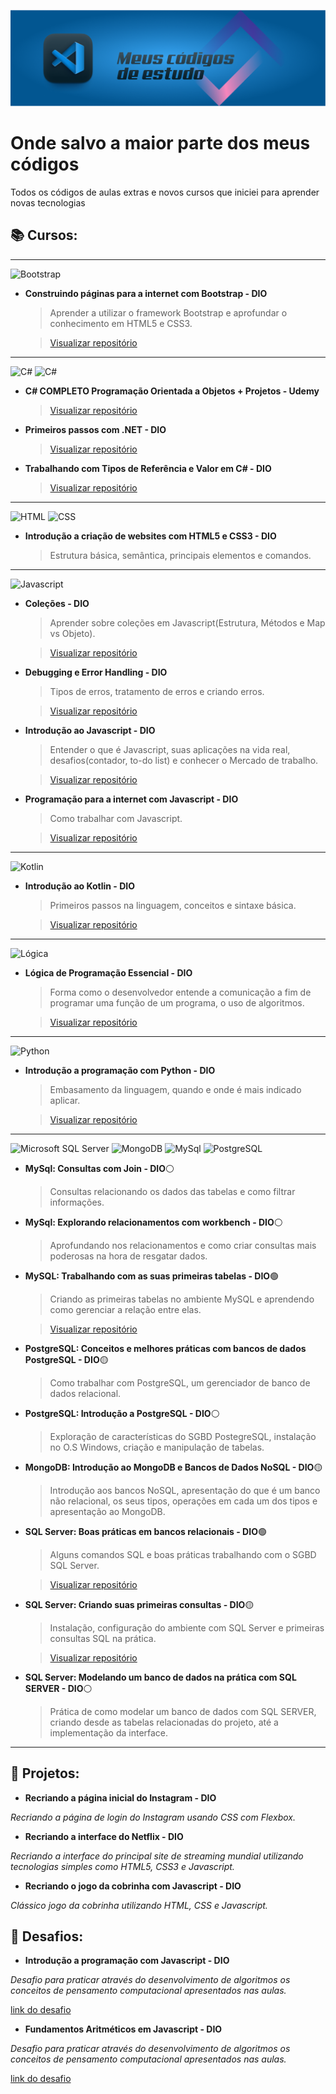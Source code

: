 ![enter image description here](./cover.png)
# Onde salvo a maior parte dos meus códigos

Todos os códigos de aulas extras e novos cursos que iniciei para aprender novas tecnologias

## 📚 Cursos:

---

![Bootstrap](https://img.shields.io/badge/Bootstrap-563D7C?style=for-the-badge&logo=bootstrap&logoColor=white)

- **Construindo páginas para a internet com Bootstrap - DIO**

    > Aprender a utilizar o framework Bootstrap e aprofundar o conhecimento em HTML5 e CSS3.

    > [Visualizar repositório]()

---

![C#](https://img.shields.io/badge/C%23-239120?style=for-the-badge&logo=c-sharp&logoColor=white)
![C#](https://img.shields.io/badge/.NET-512BD4?style=for-the-badge&logo=dotnet&logoColor=white)

- **C# COMPLETO Programação Orientada a Objetos + Projetos - Udemy**

    > [Visualizar repositório](./C%23%20COMPLETO%20Programa%C3%A7%C3%A3o%20Orientada%20a%20Objetos%20%2B%20Projetos/)

- **Primeiros passos com .NET - DIO**

    > [Visualizar repositório](./Primeiros%20passos%20com%20.NET/)

- **Trabalhando com Tipos de Referência e Valor em C# - DIO**

    > [Visualizar repositório](./Trabalhando%20com%20Tipos%20de%20Refer%C3%AAncia%20e%20Valor/)

---
![HTML](https://img.shields.io/badge/HTML5-E34F26?style=for-the-badge&logo=html5&logoColor=white)
![CSS](https://img.shields.io/badge/CSS3-1572B6?style=for-the-badge&logo=css3&logoColor=white)

- **Introdução  a criação de websites com HTML5 e CSS3 - DIO**

    > Estrutura básica, semântica, principais elementos e comandos.

---

![Javascript](https://img.shields.io/badge/JavaScript-323330?style=for-the-badge&logo=javascript&logoColor=F7DF1E)

- **Coleções - DIO**

    > Aprender sobre coleções em Javascript(Estrutura, Métodos e Map vs Objeto).

    > [Visualizar repositório](./Cole%C3%A7%C3%B5es/)

- **Debugging e Error Handling - DIO**

    > Tipos de erros, tratamento de erros e criando erros.

    > [Visualizar repositório](./Debugging%20e%20Error%20Handling/)

- **Introdução  ao Javascript - DIO**
    
    > Entender o que é Javascript, suas aplicações na vida real, desafios(contador, to-do list) e conhecer o Mercado de trabalho.

    > [Visualizar repositório](./Introdu%C3%A7%C3%A3o%20ao%20JavaScript/)

- **Programação para a internet com Javascript - DIO**

    > Como trabalhar com Javascript.

    > [Visualizar repositório](./Programa%C3%A7%C3%A3o%20para%20internet%20com%20JavaScript/)

---

![Kotlin](https://img.shields.io/badge/Kotlin-0095D5?&style=for-the-badge&logo=kotlin&logoColor=white)

- **Introdução  ao Kotlin - DIO**

    > Primeiros passos na linguagem, conceitos e sintaxe básica.

    > [Visualizar repositório](./Introdu%C3%A7%C3%A3o%20ao%20Kotlin/)

---

![Lógica](https://img.shields.io/badge/Notepad++-90E59A.svg?style=for-the-badge&logo=notepad%2B%2B&logoColor=black)

- **Lógica de Programação Essencial - DIO**

    > Forma como o desenvolvedor entende a comunicação a fim de programar uma função de um programa, o uso de algoritmos.

    > [Visualizar repositório](./L%C3%B3gica%20de%20Programa%C3%A7%C3%A3o%20Essencial/)

---

![Python](https://img.shields.io/badge/Python-FFD43B?style=for-the-badge&logo=python&logoColor=blue)

- **Introdução  a programação com Python - DIO**

    > Embasamento da linguagem, quando e onde é mais indicado aplicar.

    > [Visualizar repositório](./Introdu%C3%A7%C3%A3o%20%C3%A0%20programa%C3%A7%C3%A3o%20com%20Python/)

---

![Microsoft SQL Server](https://img.shields.io/badge/Microsoft%20SQL%20Server-CC2927?style=for-the-badge&logo=microsoft%20sql%20server&logoColor=white)
![MongoDB](https://img.shields.io/badge/MongoDB-4EA94B?style=for-the-badge&logo=mongodb&logoColor=white)
![MySql](https://img.shields.io/badge/MySQL-005C84?style=for-the-badge&logo=mysql&logoColor=white)
![PostgreSQL](https://img.shields.io/badge/PostgreSQL-316192?style=for-the-badge&logo=postgresql&logoColor=white)

- **MySql: Consultas com Join - DIO**⚪

    > Consultas relacionando os dados das tabelas e como filtrar informações.

- **MySql: Explorando relacionamentos com workbench - DIO**⚪

    > Aprofundando nos relacionamentos e como criar consultas mais poderosas na hora de resgatar dados.

- **MySQL: Trabalhando com as suas primeiras tabelas - DIO**🟢

    > Criando as primeiras tabelas no ambiente MySQL e aprendendo como gerenciar a relação entre elas.

    > [Visualizar repositório](./MySQL%20-%20Trabalhando%20com%20as%20suas%20primeiras%20tabelas/)

- **PostgreSQL: Conceitos e melhores práticas com bancos de dados PostgreSQL - DIO**🟡

    > Como trabalhar com PostgreSQL, um gerenciador de banco de dados relacional.

- **PostgreSQL: Introdução a PostgreSQL - DIO**⚪

    > Exploração de características do SGBD PostegreSQL, instalação no O.S Windows, criação e manipulação de tabelas.

- **MongoDB: Introdução ao MongoDB e Bancos de Dados NoSQL - DIO**🟡

    > Introdução aos bancos NoSQL, apresentação do que é um banco não relacional, os seus tipos, operações em cada um dos tipos e apresentação ao MongoDB.

- **SQL Server: Boas práticas em bancos relacionais - DIO**🟢

    > Alguns comandos SQL e boas práticas trabalhando com o SGBD SQL Server.

    > [Visualizar repositório](./SQL%20SERVER%20-%20Boas%20pr%C3%A1ticas%20em%20bancos%20relacionais/)

- **SQL Server: Criando suas primeiras consultas - DIO**🟡

    > Instalação, configuração do ambiente com SQL Server e  primeiras consultas SQL na prática.
    
    > [Visualizar repositório](./SQL%20SERVER%20-%20Criando%20suas%20primeiras%20consultas/)

- **SQL Server: Modelando um banco de dados na prática com SQL SERVER - DIO**⚪

    > Prática de como modelar um banco de dados com SQL SERVER, criando desde as tabelas relacionadas do projeto, até a implementação da interface.

---

## 📑 Projetos:

- **Recriando a página inicial do Instagram - DIO**

_Recriando a página de login do Instagram usando CSS com Flexbox._

- **Recriando a interface do Netflix - DIO**

_Recriando a interface do principal site de streaming mundial utilizando tecnologias simples como HTML5, CSS3 e Javascript._

- **Recriando o jogo da cobrinha com Javascript - DIO**

_Clássico jogo da cobrinha utilizando HTML, CSS e Javascript._

## 👾 Desafios:

- **Introdução a programação com Javascript - DIO**

_Desafio para praticar através do desenvolvimento de algoritmos os conceitos de pensamento computacional apresentados nas aulas._

[link do desafio](https://web.dio.me/coding/introducao-a-programacao-com-javascript/algorithm/visita-na-feira?back=/track/html-web-developer)

- **Fundamentos Aritméticos em Javascript - DIO**

_Desafio para praticar através do desenvolvimento de algoritmos os conceitos de pensamento computacional apresentados nas aulas._

[link do desafio](https://web.dio.me/coding/fundamentos-aritmeticos-em-javascript/algorithm/quantidade-de-numeros-positivos?back=/track/html-web-developer)
